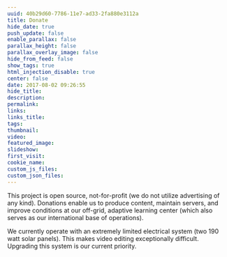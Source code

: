 ```yaml
---
uuid: 40b29d60-7786-11e7-ad33-2fa880e3112a
title: Donate
hide_date: true
push_update: false
enable_parallax: false
parallax_height: false
parallax_overlay_image: false
hide_from_feed: false
show_tags: true
html_injection_disable: true
center: false
date: 2017-08-02 09:26:55
hide_title:
description:
permalink:
links:
links_title:
tags:
thumbnail:
video:
featured_image:
slideshow:
first_visit:
cookie_name:
custom_js_files:
custom_json_files:
---
```

This project is open source, not-for-profit (we do not utilize advertising of any kind). Donations enable us to produce content, maintain servers, and improve conditions at our off-grid, adaptive learning center (which also serves as our international base of operations).

We currently operate with an extremely limited electrical system (two 190 watt solar panels). This makes video editing exceptionally difficult. Upgrading this system is our current priority.



